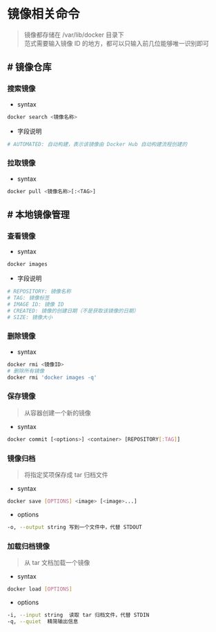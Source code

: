 # 镜像相关命令
> 镜像都存储在 /var/lib/docker 目录下  
> 范式需要输入镜像 ID 的地方，都可以只输入前几位能够唯一识别即可
## # 镜像仓库
### 搜索镜像
- syntax
```bash
docker search <镜像名称>
```
- 字段说明
```bash
# AUTOMATED: 自动构建，表示该镜像由 Docker Hub 自动构建流程创建的
```
### 拉取镜像
- syntax
```bash
docker pull <镜像名称>[:<TAG>]
```
## # 本地镜像管理
### 查看镜像
- syntax
```bash
docker images
```
- 字段说明
```bash
# REPOSITORY: 镜像名称
# TAG: 镜像标签
# IMAGE ID: 镜像 ID
# CREATED: 镜像的创建日期（不是获取该镜像的日期）
# SIZE: 镜像大小
```
### 删除镜像
- syntax
```bash
docker rmi <镜像ID>
# 删除所有镜像
docker rmi 'docker images -q'
```
### 保存镜像
> 从容器创建一个新的镜像
- syntax
```bash
docker commit [<options>] <container> [REPOSITORY[:TAG]]
```
### 镜像归档
> 将指定奖项保存成 tar 归档文件
- syntax
```bash
docker save [OPTIONS] <image> [<image>...]
```
- options
```bash
-o, --output string 写到一个文件中，代替 STDOUT
```
### 加载归档镜像
> 从 tar 文档加载一个镜像
- syntax
```bash
docker load [OPTIONS]
```
- options
```bash
-i, --input string  读取 tar 归档文件，代替 STDIN
-q, --quiet  精简输出信息
```
